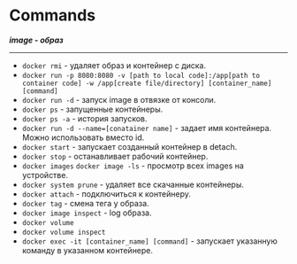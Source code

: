 # Commands
_**image - образ**_
***
- `docker rmi` - удаляет образ и контейнер с диска.
- `docker run -p 8080:8080 -v [path to local code]:/app[path to container code] -w /app[create file/directory] [container_name] [command]`
- `docker run -d` - запуск image в отвязке от консоли.
- `docker ps` - запущенные контейнеры.
- `docker ps -a` - история запусков.
- `docker run -d --name=[conatainer name]` - задает имя контейнера. Можно использовать вместо id.
- `docker start` - запускает созданный контейнер в detach.
- `docker stop` - останавливает рабочий контейнер.
- `docker images` `docker image -ls` - просмотр всех images на устройстве.
- `docker system prune` - удаляет все скачанные контейнеры.
- `docker attach` - подключиться к контейнеру.
- `docker tag` - смена тега у образа.
- `docker image inspect` - log образа.
- `docker volume` 
- `docker volume inspect` 
- `docker exec -it [container_name] [command]` - запускает указанную команду в указанном контейнере.



